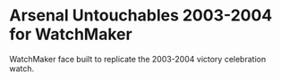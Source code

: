 # Arsenal Untouchables 2003-2004 for WatchMaker
WatchMaker face built to replicate the 2003-2004 victory celebration watch.
